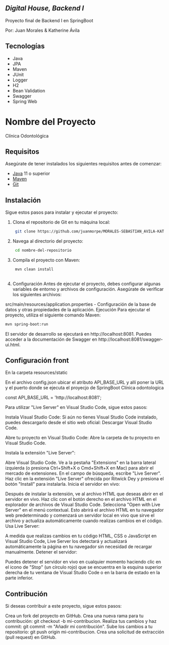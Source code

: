 ## _Digital House, Backend I_

Proyecto final de Backend I en SpringBoot

Por: Juan Morales & Katherine Ávila
## Tecnologías
- Java
- JPA
- Maven
- JUnit
- Logger
- H2
- Bean Validation
- Swagger
- Spring Web

# Nombre del Proyecto

Clínica Odontológica

## Requisitos

Asegúrate de tener instalados los siguientes requisitos antes de comenzar:

- [Java](https://www.oracle.com/java/technologies/javase-downloads.html) 11 o superior
- [Maven](https://maven.apache.org/download.cgi)
- [Git](https://git-scm.com/downloads)

## Instalación

Sigue estos pasos para instalar y ejecutar el proyecto:

1. Clona el repositorio de Git en tu máquina local:

   ```bash
    git clone https://github.com/juanmorpe/MORALES-SEBASTIAN_AVILA-KATHERINE.git

2. Navega al directorio del proyecto:
   ```bash
    cd nombre-del-repositorio

3. Compila el proyecto con Maven:
   ```bash
    mvn clean install
    
4. Configuración
Antes de ejecutar el proyecto, debes configurar algunas variables de entorno y archivos de configuración. Asegúrate de verificar los siguientes archivos:

src/main/resources/application.properties - Configuración de la base de datos y otras propiedades de la aplicación.
Ejecución
Para ejecutar el proyecto, utiliza el siguiente comando Maven:
   ```bash
   mvn spring-boot:run
```

El servidor de desarrollo se ejecutará en http://localhost:8081. Puedes acceder a la documentación de Swagger en http://localhost:8081/swagger-ui.html.

## Configuración front
En la carpeta resources/static

En el archivo config.json ubicar el atributo API_BASE_URL y allí poner la URL y el puerto donde se ejecuta el proyecjo de SpringBoot Clínica odontologica

const API_BASE_URL = 'http://localhost:8081';

Para utilizar "Live Server" en Visual Studio Code, sigue estos pasos:

Instala Visual Studio Code: Si aún no tienes Visual Studio Code instalado, puedes descargarlo desde el sitio web oficial: Descargar Visual Studio Code.

Abre tu proyecto en Visual Studio Code: Abre la carpeta de tu proyecto en Visual Studio Code.

Instala la extensión "Live Server":

Abre Visual Studio Code.
Ve a la pestaña "Extensions" en la barra lateral izquierda (o presiona Ctrl+Shift+X o Cmd+Shift+X en Mac) para abrir el mercado de extensiones.
En el campo de búsqueda, escribe "Live Server".
Haz clic en la extensión "Live Server" ofrecida por Ritwick Dey y presiona el botón "Install" para instalarla.
Inicia el servidor en vivo:

Después de instalar la extensión, ve al archivo HTML que deseas abrir en el servidor en vivo.
Haz clic con el botón derecho en el archivo HTML en el explorador de archivos de Visual Studio Code.
Selecciona "Open with Live Server" en el menú contextual.
Esto abrirá el archivo HTML en tu navegador web predeterminado y comenzará un servidor local en vivo que sirve el archivo y actualiza automáticamente cuando realizas cambios en el código.
Usa Live Server:

A medida que realizas cambios en tu código HTML, CSS o JavaScript en Visual Studio Code, Live Server los detectará y actualizará automáticamente la página en tu navegador sin necesidad de recargar manualmente.
Detener el servidor:

Puedes detener el servidor en vivo en cualquier momento haciendo clic en el icono de "Stop" (un círculo rojo) que se encuentra en la esquina superior derecha de tu ventana de Visual Studio Code o en la barra de estado en la parte inferior.

## Contribución
Si deseas contribuir a este proyecto, sigue estos pasos:

Crea un fork del proyecto en GitHub.
Crea una nueva rama para tu contribución: git checkout -b mi-contribucion.
Realiza tus cambios y haz commit: git commit -m "Añadir mi contribución".
Sube los cambios a tu repositorio: git push origin mi-contribucion.
Crea una solicitud de extracción (pull request) en GitHub.
